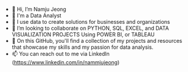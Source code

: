 - 👋 Hi, I’m Namju Jeong
- 💬 I'm a Data Analyst
- 👀 I use data to create solutions for businesses and organizations
- 🤝 I’m looking to collaborate on PYTHON, SQL, EXCEL, and DATA VISUALIZATION PROJECTS Using POWER BI, or TABLEAU
- 🌱 On this GitHub, you'll find a collection of my projects and resources that showcase my skills and my passion for data analysis.
- 📫 You can reach out to me via LinkedIn (https://www.linkedin.com/in/nammjujeong)
